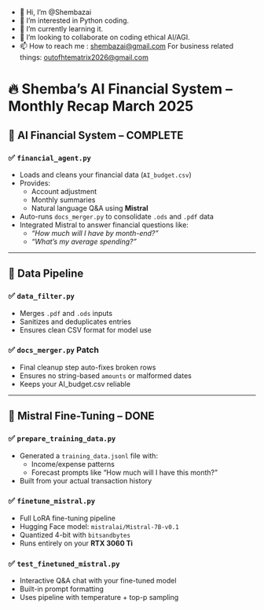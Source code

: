 - 👋 Hi, I’m @Shembazai
- 👀 I’m interested in Python coding.
- 🌱 I’m currently learning it.
- 💞️ I’m looking to collaborate on coding ethical AI/AGI.
- 📫 How to reach me : shembazai@gmail.com
      For business related things: outofhtematrix2026@gmail.com

# 🔥 Shemba’s AI Financial System – Monthly Recap March 2025

## 🧠 AI Financial System – COMPLETE

### ✅ `financial_agent.py`
- Loads and cleans your financial data (`AI_budget.csv`)
- Provides:
  - Account adjustment
  - Monthly summaries
  - Natural language Q&A using **Mistral**
- Auto-runs `docs_merger.py` to consolidate `.ods` and `.pdf` data
- Integrated Mistral to answer financial questions like:
  - _“How much will I have by month-end?”_
  - _“What’s my average spending?”_

---

## 🧼 Data Pipeline

### ✅ `data_filter.py`
- Merges `.pdf` and `.ods` inputs
- Sanitizes and deduplicates entries
- Ensures clean CSV format for model use

### ✅ `docs_merger.py` Patch
- Final cleanup step auto-fixes broken rows
- Ensures no string-based `amounts` or malformed dates
- Keeps your AI_budget.csv reliable

---

## 🧠 Mistral Fine-Tuning – DONE

### ✅ `prepare_training_data.py`
- Generated a `training_data.jsonl` file with:
  - Income/expense patterns
  - Forecast prompts like “How much will I have this month?”
- Built from your actual transaction history

### ✅ `finetune_mistral.py`
- Full LoRA fine-tuning pipeline
- Hugging Face model: `mistralai/Mistral-7B-v0.1`
- Quantized 4-bit with `bitsandbytes`
- Runs entirely on your **RTX 3060 Ti**


### ✅ `test_finetuned_mistral.py`
- Interactive Q&A chat with your fine-tuned model
- Built-in prompt formatting
- Uses pipeline with temperature + top-p sampling






<!---
Shembazai/Shembazai is a ✨ special ✨ repository because its `README.md` (this file) appears on your GitHub profile.
You can click the Preview link to take a look at your changes.
--->
